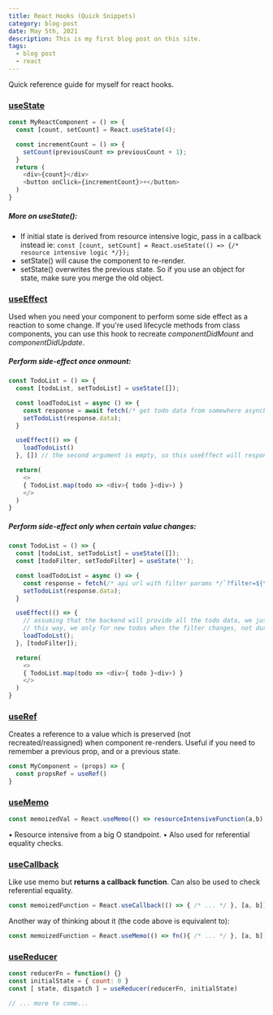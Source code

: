 ```yaml
---
title: React Hooks (Quick Snippets)
category: blog-post
date: May 5th, 2021
description: This is my first blog post on this site.
tags:
  - blog post
  - react
---
```


Quick reference guide for myself for react hooks.


### [useState]((https://reactjs.org/docs/hooks-reference.html#useEffect))
```javascript
const MyReactComponent = () => {
  const [count, setCount] = React.useState(4);

  const incrementCount = () => {
    setCount(previousCount => previousCount + 1);
  }
  return (
    <div>{count}</div>
    <button onClick={incrementCount}>+</button>
  )
}
```
##### More on useState():
* If initial state is derived from resource intensive logic, pass in a callback instead ie: `const [count, setCount] = React.useState(() => {/* resource intensive logic */});`
* setState() will cause the component to re-render.
* setState() overwrites the previous state. So if you use an object for state, make sure you merge the old object.

### [useEffect](https://reactjs.org/docs/hooks-reference.html#useEffect)
Used when you need your component to perform some side effect as a reaction to some change. If you're used lifecycle methods from class components, you can use this hook to recreate *componentDidMount* and *componentDidUpdate*.

##### Perform side-effect once onmount:
```javascript
const TodoList = () => {
  const [todoList, setTodoList] = useState([]);

  const loadTodoList = async () => {
    const response = await fetch(/* get todo data from somewhere asynchronously */);
    setTodoList(response.data);
  }

  useEffect(() => {
    loadTodoList()
  }, []) // the second argument is empty, so this useEffect will respond to no changes and only execute once.

  return(
    <>
    { TodoList.map(todo => <div>{ todo }<div>) }
    </>
  )
}
```
##### Perform side-effect only when certain value changes:
```javascript
const TodoList = () => {
  const [todoList, setTodoList] = useState([]);
  const [todoFilter, setTodoFilter] = useState('');

  const loadTodoList = async () => {
    const response = fetch(/* api url with filter params */`?filter=${todoFilter}`);
    setTodoList(response.data);
  }

  useEffect(() => {
    // assuming that the backend will provide all the todo data, we just have to specify the filter.
    // this way, we only for new todos when the filter changes, not during every render.
    loadTodoLst();
  }, [todoFilter]);

  return(
    <>
    { TodoList.map(todo => <div>{ todo }<div>) }
    </>
  )
}
```
### [useRef](https://reactjs.org/docs/hooks-reference.html#useRef)
Creates a reference to a value which is preserved (not recreated/reassigned) when component re-renders. Useful if you need to remember a previous prop, and or a previous state.
```javascript
const MyComponent = (props) => {
  const propsRef = useRef()
}
```
### [useMemo](https://reactjs.org/docs/hooks-reference.html#usememo)
```javascript
const memoizedVal = React.useMemo(() => resourceIntensiveFunction(a,b), [a, b])
```
• Resource intensive from a big O standpoint.
• Also used for referential equality checks.
### [useCallback](https://reactjs.org/docs/hooks-reference.html#useCallback)
Like use memo but __returns a callback function__. Can also be used to check referential equality.
```javascript
const memoizedFunction = React.useCallback(() => { /* ... */ }, [a, b]);
```
Another way of thinking about it (the code above is equivalent to):
```javascript
const memoizedFunction = React.useMemo(() => fn(){ /* ... */ }, [a, b]);
```
### [useReducer](https://reactjs.org/docs/hooks-reference.html#useReducer)
```javascript
const reducerFn = function() {}
const initialState = { count: 0 }
const [ state, dispatch ] = useReducer(reducerFn, initialState)

// ... more to come...
```